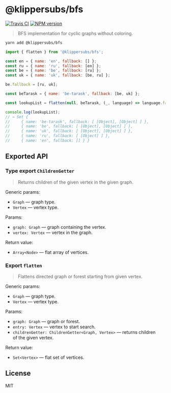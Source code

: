 # @klippersubs/bfs

[![Travis CI](https://img.shields.io/travis/klippersubs/bfs.svg?style=flat-square)][ci]
[![NPM version](https://img.shields.io/npm/v/@klippersubs/bfs.svg?style=flat-square)][npm]

 >  BFS implementation for cyclic graphs without coloring.

````bash
yarn add @klippersubs/bfs
````

````javascript
import { flatten } from '@klippersubs/bfs';

const en = { name: 'en', fallback: [] };
const ru = { name: 'ru', fallback: [en] };
const be = { name: 'be', fallback: [ru] };
const uk = { name: 'uk', fallback: [be, ru] };

be.fallback = [ru, uk];

const beTarask = { name: 'be-tarask', fallback: [be, uk] };

const lookupList = flatten(null, beTarask, (_, language) => language.fallback);

console.log(lookupList);
// → Set {
//     { name: 'be-tarask', fallback: [ [Object], [Object] ] },
//     { name: 'be', fallback: [ [Object], [Object] ] },
//     { name: 'uk', fallback: [ [Object], [Object] ] },
//     { name: 'ru', fallback: [ [Object] ] },
//     { name: 'en', fallback: [] } }
````

## Exported API

### Type export `ChildrenGetter`

 >  Returns children of the given vertex in the given graph.

Generic params:

 *  `Graph` — graph type.
 *  `Vertex` — vertex type.

Params:

 *  `graph: Graph` — graph containing the vertex.
 *  `vertex: Vertex` — vertex in the graph.

Return value:

 *  `Array<Node>` — flat array of vertices.

### Export `flatten`

 >  Flattens directed graph or forest starting from given vertex.

Generic params:

 *  `Graph` — graph type.
 *  `Vertex` — vertex type.

Params:

 *  `graph: Graph` — graph or forest.
 *  `entry: Vertex` — vertex to start search.
 *  `childrenGetter: ChildrenGetter<Graph, Vertex>` — returns children
    of the given vertex.

Return value:

 *  `Set<Vertex>` — flat set of vertices.

[ci]: https://travis-ci.org/klippersubs/bfs
[npm]: https://www.npmjs.com/package/@klippersubs/bfs

## License

MIT
